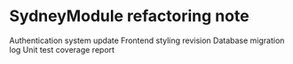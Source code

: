 # SydneyModule refactoring note
Authentication system update
Frontend styling revision
Database migration log
Unit test coverage report
